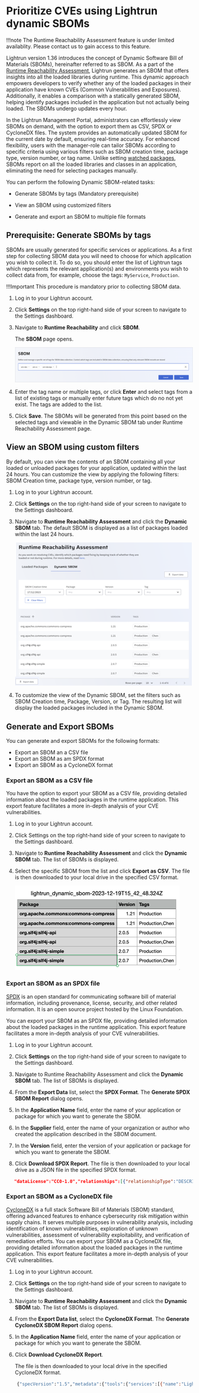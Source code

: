 # Prioritize CVEs using Lightrun dynamic SBOMs

!!!note
    The Runtime Reachability Assessment feature is under limited availablity. Please contact us to gain access to this feature.

Lightrun version 1.36 introduces the concept of Dynamic Software Bill of Materials (SBOMs), hereinafter referred to as SBOM. As a part of the [Runtime Reachability Assessment](/runtime_reachability_assessment/overview/), Lightrun generates an SBOM that offers insights into all the loaded libraries during runtime. This dynamic approach empowers developers to verify whether any of the loaded packages in their application have known CVEs (Common Vulnerabilities and Exposures). Additionally, it enables a comparison with a statically generated SBOM, helping identify packages included in the application but not actually being loaded. The SBOMs undergo updates every hour. 

In the Lightrun Management Portal, administrators can effortlessly view SBOMs on demand, with the option to export them as CSV, SPDX or CycloneDX files. The system provides an automatically updated SBOM for the current date by default, ensuring real-time accuracy. For enhanced flexibility, users with the manager-role can tailor SBOMs according to specific criteria using various filters such as SBOM creation time, package type, version number, or tag name. Unlike setting [watched packages](/runtime_reachability_assessment/watched-packages/), SBOMs report on all the loaded libraries and classes in an application, eliminating the need for selecting packages manually.


You can perform the following Dynamic SBOM-related tasks:

- Generate SBOMs by tags (Mandatory prerequisite)

- View an SBOM using customized filters

- Generate and export an SBOM to multiple file formats

## Prerequisite: Generate SBOMs by tags 

SBOMs are usually generated for specific services or applications. As a first step for collecting SBOM data you will need to choose for which application you wish to collect it. To do so, you should enter the list of Lightrun tags which represents the relevant application(s) and environments you wish to collect data from, for example, choose the tags: `MyService`, `Production`.

!!!Important
    This procedure is mandatory prior to collecting SBOM data.

1. Log in to your Lightrun account.
2. Click **Settings** on the top right-hand side of your screen to navigate to the Settings dashboard.
3. Navigate to **Runtime Reachability** and click **SBOM**. 
    
    The **SBOM** page opens.

    ![Set tags by SBOMS](/assets/images/runtime-reachability-sboms-assign-tags.png)

4. Enter the tag name or multiple tags, or click **Enter** and select tags from a list of existing tags or manually enter future tags which do no not yet exist.
    The tags are added to the list.
5. Click **Save**.
    The SBOMs will be generated from this point based on the selected tags and viewable in the Dynamic SBOM tab under Runtime Reachability Assessment page.


## View an SBOM using custom filters

By default, you can view the contents of an SBOM containing all your loaded or unloaded packages for your application, updated within the last 24 hours. You can customize the view by applying the following filters: SBOM Creation time, package type, version number, or tag.

1. Log in to your Lightrun account.
2. Click **Settings** on the top right-hand side of your screen to navigate to the Settings dashboard.
3. Navigate to **Runtime Reachability Assessment** and click the **Dynamic SBOM** tab.
    The default SBOM is displayed as a list of packages loaded within the last 24 hours.

    ![view sboms](/assets/images/runtime-reachability-assessment-sbom.png)

4. To customize the view of the Dynamic SBOM, set the filters such as SBOM Creation time, Package, Version, or Tag. The resulting list will display the loaded packages included in the Dynamic SBOM.

## Generate and Export SBOMs

You can generate and export SBOMs for the following formats:

- Export an SBOM an a CSV file
- Export an SBOM as am SPDX format
- Export an SBOM as a CycloneDX format


### Export an SBOM as a CSV file

You have the option to export your SBOM as a CSV file, providing detailed information about  the loaded packages in the runtime application. This export feature facilitates a more in-depth analysis of your CVE vulnerabilities.

1. Log in to your Lightrun account.
2. Click Settings on the top right-hand side of your screen to navigate to the Settings dashboard.
3. Navigate to **Runtime Reachability Assessment** and click the **Dynamic SBOM** tab.
    The list of SBOMs is displayed.

4. Select the specific SBOM from the list and click **Export as CSV**.
    The file is then downloaded to your local drive in the specified CSV format.

    ![view sboms as CSV](/assets/images/dynamic-sbom-csv.png)

### Export an SBOM as an SPDX file

[SPDX](https://spdx.dev/) is an open standard for communicating software bill of material information, including provenance, license, security, and other related information. It is an open source project hosted by the Linux Foundation. 

You can export your SBOM as an SPDX file, providing detailed information about the loaded packages in the runtime application. This export feature facilitates a more in-depth analysis of your CVE vulnerabilities.

1. Log in to your Lightrun account.
2. Click **Settings** on the top right-hand side of your screen to navigate to the Settings dashboard.
3. Navigate to Runtime Reachability Assessment and click the **Dynamic SBOM** tab. The list of SBOMs is displayed.
4. From the **Export Data** list, select the **SPDX Format**. 
The **Generate SPDX SBOM Report** dialog opens.

5. In the **Application Name** field, enter the name of your application or package for which you want to generate the SBOM.
6. In the **Supplier** field, enter the name of your organization or author who created the application described in the SBOM document. 
7. In the **Version** field, enter the version of your application or package for which you want to generate the SBOM.
8. Click **Download SPDX Report**.
   The file is then downloaded to your local drive as a JSON file in the specified SPDX format.

```json hl_lines="10"  
   "dataLicense":"CC0-1.0","relationships":[{"relationshipType":"DESCRIBES","relatedSpdxElement":"SPDXRef-RootPackage","spdxElementId":"SPDXRef-DOCUMENT"},{"relatedSpdxElement":"SPDXRef-Package-SPRING-EXPRESSION","comment":".spring-expression was loaded at runtime","relationshipType":"RUNTIME_DEPENDENCY_OF","spdxElementId":"SPDXRef-RootPackage"},{"relatedSpdxElement":"SPDXRef-Package-SLF4J-SIMPLE","comment":"org.slf4j.slf4j-simple was loaded at runtime","relationshipType":"RUNTIME_DEPENDENCY_OF","spdxElementId":"SPDXRef-RootPackage"},    
```
### Export an SBOM as a CycloneDX file
[CycloneDX](https://cyclonedx.org/) is a full stack Software Bill of Materials (SBOM) standard, offering advanced features to enhance cybersecurity risk mitigation within supply chains. It serves multiple purposes in vulnerability analysis, including identification of known vulnerabilities, exploration of unknown vulnerabilities, assessment of vulnerability exploitability, and verification of remediation efforts.
You can export your SBOM as a CycloneDX file, providing detailed information about the loaded packages in the runtime application. This export feature facilitates a more in-depth analysis of your CVE vulnerabilities.

1. Log in to your Lightrun account.
2. Click **Settings** on the top right-hand side of your screen to navigate to the Settings dashboard.
3. Navigate to **Runtime Reachability Assessment** and click the **Dynamic SBOM** tab. The list of SBOMs is displayed.
4. From the **Export Data list**, select the **CycloneDX Format**. 
   The **Generate CycloneDX SBOM Report** dialog opens.
5. In the **Application Name** field, enter the name of your application or package for which you want to generate the SBOM.
6. Click **Download CycloneDX Report**.

   The file is then downloaded to your local drive in the specified CycloneDX format.

```bash  
    {"specVersion":"1.5","metadata":{"tools":{"services":[{"name":"Lightrun Runtime Reachability Analyzer","provider":{"name":"Lightrun"},"version":"6.6"}]},"component":{"name":"simple-java-app","licenses":[],"purl":"pkg:maven/null/simple-java-app@null?type=jar","type":"library","bom-ref":"pkg:maven/null/simple-java-app@null?type=jar"},"timestamp":"2024-03-05T10:29:05.375968Z"},"components":[{"bom-ref":"pkg:maven//spring-expression@6.0.12?type=jar","evidence":{"occurrences":[{"location":"BOOT-INF/lib/spring-expression-6.0.12.jar"}]},"scope":"required","name":"spring-expression","hashes":[{"alg":"SHA-1","content":"TBD"}],"purl":"pkg:maven//spring-expression@6.0.12?type=jar","type":"library","version":"6.0.12","group":""},{"bom-ref":"pkg:maven/org.slf4j/slf4j-simple@2.0.9?type=jar","evidence":{"occurrences":[{"location":"BOOT-INF/lib/slf4j-simple-2.0.9.jar"}]}
```


